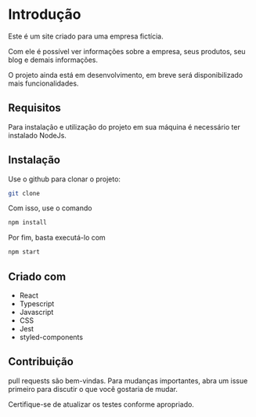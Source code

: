 # Introdução

Este é um site criado para uma empresa fictícia.

Com ele é possível ver informações sobre a empresa, seus produtos, seu blog e demais informações.

O projeto ainda está em desenvolvimento, em breve será disponibilizado mais funcionalidades.

## Requisitos
Para instalação e utilização do projeto em sua máquina é necessário ter instalado NodeJs.

## Instalação

Use o github para clonar o projeto:

```bash
git clone
```
Com isso, use o comando

```bash
npm install
```
Por fim, basta executá-lo com

```bash
npm start
```

## Criado com

- React
- Typescript
- Javascript
- CSS
- Jest
- styled-components

## Contribuição

pull requests são bem-vindas. Para mudanças importantes, abra um issue primeiro
para discutir o que você gostaria de mudar.

Certifique-se de atualizar os testes conforme apropriado.
